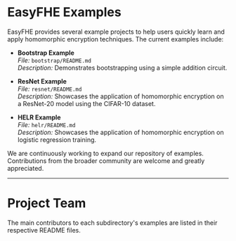 # EasyFHE Examples

EasyFHE provides several example projects to help users quickly learn and apply homomorphic encryption techniques. The current examples include:

- **Bootstrap Example**  
  *File:* `bootstrap/README.md`  
  *Description:* Demonstrates bootstrapping using a simple addition circuit.

- **ResNet Example**  
  *File:* `resnet/README.md`  
  *Description:* Showcases the application of homomorphic encryption on a ResNet-20 model using the CIFAR-10 dataset.

- **HELR Example**  
  *File:* `helr/README.md`  
  *Description:* Showcases the application of homomorphic encryption on logistic regression training.

We are continuously working to expand our repository of examples. Contributions from the broader community are welcome and greatly appreciated.

---

# Project Team

The main contributors to each subdirectory's examples are listed in their respective README files.

